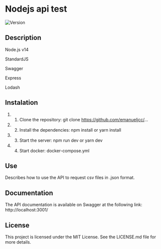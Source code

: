 # **Nodejs api test**
![Version](https://img.shields.io/badge/version-1.0.0-blue.svg)[](https://semver.org)

## **Description**

Node.js v14

StandardJS

Swagger

Express

Lodash
## **Instalation**
1. 1. Clone the repository: git clone https://github.com/emanueljcc/...
1. 2. Install the dependencies: npm install or yarn install
1. 3. Start the server: npm run dev or yarn dev
1. 4. Start docker: docker-compose.yml
## **Use**
Describes how to use the API to request csv files in .json format.
## **Documentation**
The API documentation is available on Swagger at the following link: http://localhost:3001/
## **License**
This project is licensed under the MIT License. See the LICENSE.md file for more details.
